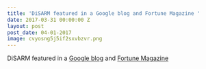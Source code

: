 ```yaml
---
title: 'DiSARM featured in a Google blog and Fortune Magazine '
date: 2017-03-31 00:00:00 Z
layout: post
post_date: 04-01-2017
image: cvyosng5j5if2sxvbzvr.png
---
```


DiSARM featured in a [Google blog](https://blog.google/products/maps/how-maps-and-machine-learning-are-helping-eliminate-malaria/) and [Fortune Magazine](http://fortune.com/2017/04/25/google-machine-learning-malaria/)

